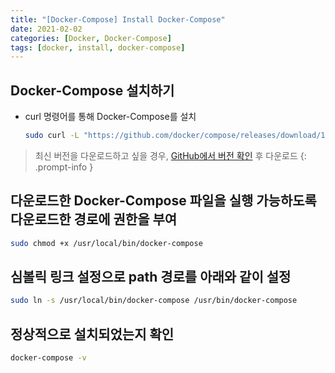 ```yaml
---
title: "[Docker-Compose] Install Docker-Compose"
date: 2021-02-02
categories: [Docker, Docker-Compose]
tags: [docker, install, docker-compose]
---
```


## Docker-Compose  설치하기

- curl 명령어를 통해 Docker-Compose를 설치
  ```bash
  sudo curl -L "https://github.com/docker/compose/releases/download/1.27.4/docker-compose-$(uname -s)-$(uname -m)" -o /usr/local/bin/docker-compose
  ```

> 최신 버전을 다운로드하고 싶을 경우, [GitHub에서 버전 확인](https://github.com/docker/compose/releases) 후 다운로드
{: .prompt-info }

## 다운로드한 Docker-Compose 파일을 실행 가능하도록 다운로드한 경로에 권한을 부여

```bash
sudo chmod +x /usr/local/bin/docker-compose
```

## 심볼릭 링크 설정으로 path 경로를 아래와 같이 설정

```bash
sudo ln -s /usr/local/bin/docker-compose /usr/bin/docker-compose
```

## 정상적으로 설치되었는지 확인

```bash
docker-compose -v
```